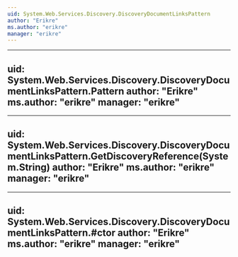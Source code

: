 ```yaml
---
uid: System.Web.Services.Discovery.DiscoveryDocumentLinksPattern
author: "Erikre"
ms.author: "erikre"
manager: "erikre"
---
```


---
uid: System.Web.Services.Discovery.DiscoveryDocumentLinksPattern.Pattern
author: "Erikre"
ms.author: "erikre"
manager: "erikre"
---

---
uid: System.Web.Services.Discovery.DiscoveryDocumentLinksPattern.GetDiscoveryReference(System.String)
author: "Erikre"
ms.author: "erikre"
manager: "erikre"
---

---
uid: System.Web.Services.Discovery.DiscoveryDocumentLinksPattern.#ctor
author: "Erikre"
ms.author: "erikre"
manager: "erikre"
---
